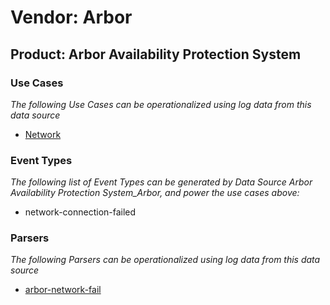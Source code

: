Vendor: Arbor
=============
Product: Arbor Availability Protection System
---------------------------------------------

### Use Cases

_The following Use Cases can be operationalized using log data from this data source_

* [Network](../UseCases/usecase_network.md)


### Event Types

_The following list of Event Types can be generated by Data Source Arbor Availability Protection System_Arbor, and power the use cases above:_

- network-connection-failed


### Parsers

_The following Parsers can be operationalized using log data from this data source_

* [arbor-network-fail](../Parsers/parserContent_arbor-network-fail.md)
